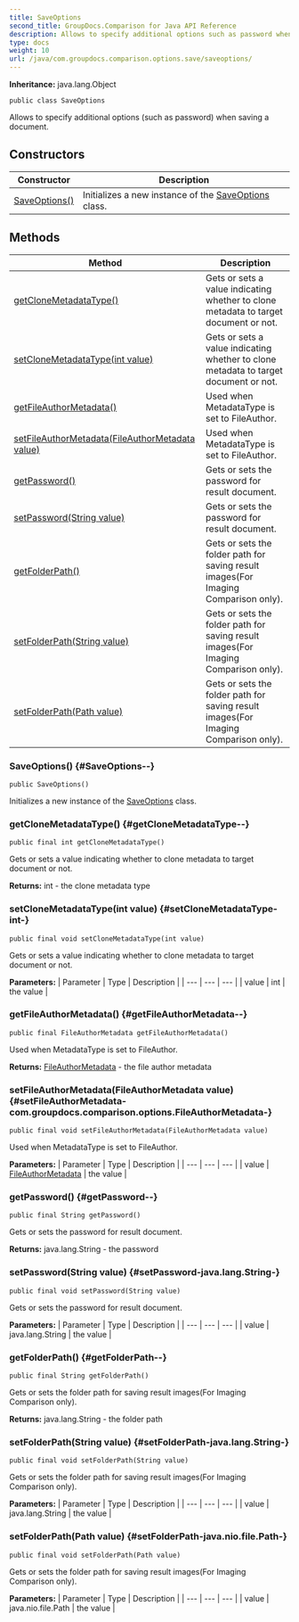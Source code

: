 ```yaml
---
title: SaveOptions
second_title: GroupDocs.Comparison for Java API Reference
description: Allows to specify additional options such as password when saving a document.
type: docs
weight: 10
url: /java/com.groupdocs.comparison.options.save/saveoptions/
---
```

**Inheritance:**
java.lang.Object
```
public class SaveOptions
```

Allows to specify additional options (such as password) when saving a document.
## Constructors

| Constructor | Description |
| --- | --- |
| [SaveOptions()](#SaveOptions--) | Initializes a new instance of the [SaveOptions](../../com.groupdocs.comparison.options.save/saveoptions) class. |
## Methods

| Method | Description |
| --- | --- |
| [getCloneMetadataType()](#getCloneMetadataType--) | Gets or sets a value indicating whether to clone metadata to target document or not. |
| [setCloneMetadataType(int value)](#setCloneMetadataType-int-) | Gets or sets a value indicating whether to clone metadata to target document or not. |
| [getFileAuthorMetadata()](#getFileAuthorMetadata--) | Used when MetadataType is set to FileAuthor. |
| [setFileAuthorMetadata(FileAuthorMetadata value)](#setFileAuthorMetadata-com.groupdocs.comparison.options.FileAuthorMetadata-) | Used when MetadataType is set to FileAuthor. |
| [getPassword()](#getPassword--) | Gets or sets the password for result document. |
| [setPassword(String value)](#setPassword-java.lang.String-) | Gets or sets the password for result document. |
| [getFolderPath()](#getFolderPath--) | Gets or sets the folder path for saving result images(For Imaging Comparison only). |
| [setFolderPath(String value)](#setFolderPath-java.lang.String-) | Gets or sets the folder path for saving result images(For Imaging Comparison only). |
| [setFolderPath(Path value)](#setFolderPath-java.nio.file.Path-) | Gets or sets the folder path for saving result images(For Imaging Comparison only). |
### SaveOptions() {#SaveOptions--}
```
public SaveOptions()
```


Initializes a new instance of the [SaveOptions](../../com.groupdocs.comparison.options.save/saveoptions) class.

### getCloneMetadataType() {#getCloneMetadataType--}
```
public final int getCloneMetadataType()
```


Gets or sets a value indicating whether to clone metadata to target document or not.

**Returns:**
int - the clone metadata type
### setCloneMetadataType(int value) {#setCloneMetadataType-int-}
```
public final void setCloneMetadataType(int value)
```


Gets or sets a value indicating whether to clone metadata to target document or not.

**Parameters:**
| Parameter | Type | Description |
| --- | --- | --- |
| value | int | the value |

### getFileAuthorMetadata() {#getFileAuthorMetadata--}
```
public final FileAuthorMetadata getFileAuthorMetadata()
```


Used when MetadataType is set to FileAuthor.

**Returns:**
[FileAuthorMetadata](../../com.groupdocs.comparison.options/fileauthormetadata) - the file author metadata
### setFileAuthorMetadata(FileAuthorMetadata value) {#setFileAuthorMetadata-com.groupdocs.comparison.options.FileAuthorMetadata-}
```
public final void setFileAuthorMetadata(FileAuthorMetadata value)
```


Used when MetadataType is set to FileAuthor.

**Parameters:**
| Parameter | Type | Description |
| --- | --- | --- |
| value | [FileAuthorMetadata](../../com.groupdocs.comparison.options/fileauthormetadata) | the value |

### getPassword() {#getPassword--}
```
public final String getPassword()
```


Gets or sets the password for result document.

**Returns:**
java.lang.String - the password
### setPassword(String value) {#setPassword-java.lang.String-}
```
public final void setPassword(String value)
```


Gets or sets the password for result document.

**Parameters:**
| Parameter | Type | Description |
| --- | --- | --- |
| value | java.lang.String | the value |

### getFolderPath() {#getFolderPath--}
```
public final String getFolderPath()
```


Gets or sets the folder path for saving result images(For Imaging Comparison only).

**Returns:**
java.lang.String - the folder path
### setFolderPath(String value) {#setFolderPath-java.lang.String-}
```
public final void setFolderPath(String value)
```


Gets or sets the folder path for saving result images(For Imaging Comparison only).

**Parameters:**
| Parameter | Type | Description |
| --- | --- | --- |
| value | java.lang.String | the value |

### setFolderPath(Path value) {#setFolderPath-java.nio.file.Path-}
```
public final void setFolderPath(Path value)
```


Gets or sets the folder path for saving result images(For Imaging Comparison only).

**Parameters:**
| Parameter | Type | Description |
| --- | --- | --- |
| value | java.nio.file.Path | the value |

